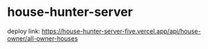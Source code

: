 # house-hunter-server

deploy link: https://house-hunter-server-five.vercel.app/api/house-owner/all-owner-houses